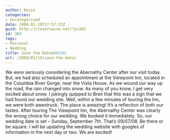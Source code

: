 ```yaml
---
author: Kevin
categories:
- Uncategorized
date: 2008-01-19T17:57:23Z
guid: http://cleverswine.net/?p=302
id: 303
tags:
- Personal
- Wedding
title: Save the Date&#8230;
url: /2008/01/19/save-the-date/
---
```


We were seriously considering the Abernathy Center after our visit today. But, we had also scheduled an appointment at the Viewpoint Inn, located in the Columbia River Gorge, near the Vista House. As we wound our way up the road, the rain changed into snow. As many of you know, I get very excited about snow. I jokingly quipped to Bren that this was a sign that we had found our wedding site. Well, within a few minutes of touring the Inn, we were both awestruck. The place is amazing! It&#8217;s a reflection of both our tastes. After touring The Viewpoint Inn, the Abernathy Center was clearly the wrong choice for our wedding. We booked it immediately. So, our wedding date is set &#8211; Sunday, September 7th. That&#8217;s 09/07/08. Be there or be square. I will be updating the wedding website with googles of information in the next day or two. We are excited!